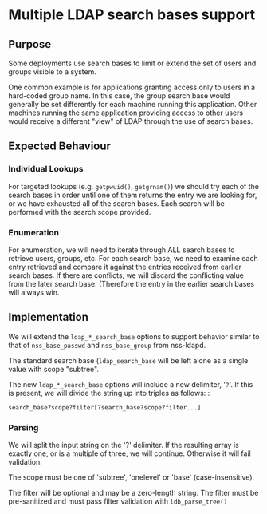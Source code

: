 # Multiple LDAP search bases support

## Purpose

Some deployments use search bases to limit or extend the set of users and groups visible to a system.

One common example is for applications granting access only to users in a hard-coded group name. In this case, the group search base would generally be set differently for each machine running this application. Other machines running the same application providing access to other users would receive a different "view" of LDAP through the use of search bases.

## Expected Behaviour

### Individual Lookups

For targeted lookups (e.g. `getpwuid()`, `getgrnam()`) we should try each of the search bases in order until one of them returns the entry we are looking for, or we have exhausted all of the search bases. Each search will be performed with the search scope provided.

### Enumeration

For enumeration, we will need to iterate through ALL search bases to retrieve users, groups, etc. For each search base, we need to examine each entry retrieved and compare it against the entries received from earlier search bases. If there are conflicts, we will discard the conflicting value from the later search base. (Therefore the entry in the earlier search bases will always win.

## Implementation

We will extend the `ldap_*_search_base` options to support behavior similar to that of `nss_base_passwd` and `nss_base_group` from nss-ldapd.

The standard search base (`ldap_search_base` will be left alone as a single value with scope "subtree".

The new `ldap_*_search_base` options will include a new delimiter, '`?`'. If this is present, we will divide the string up into triples as follows: :

    search_base?scope?filter[?search_base?scope?filter...]

### Parsing

We will split the input string on the '?' delimiter. If the resulting array is exactly one, or is a multiple of three, we will continue. Otherwise it will fail validation.

The scope must be one of 'subtree', 'onelevel' or 'base' (case-insensitive).

The filter will be optional and may be a zero-length string. The filter must be pre-sanitized and must pass filter validation with `ldb_parse_tree()`
